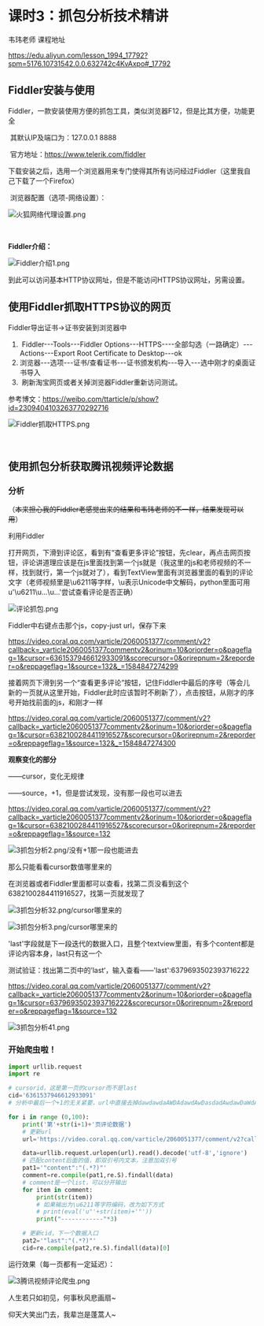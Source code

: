 # 课时3：抓包分析技术精讲

韦玮老师 课程地址

https://edu.aliyun.com/lesson_1994_17792?spm=5176.10731542.0.0.632742c4KvAxpo#_17792



## Fiddler安装与使用

​	Fiddler，一款安装使用方便的抓包工具，类似浏览器F12，但是比其方便，功能更全

​	其默认IP及端口为：127.0.0.1			8888

​	官方地址：https://www.telerik.com/fiddler

​	下载安装之后，选用一个浏览器用来专门使得其所有访问经过Fiddler（这里我自己下载了一个Firefox）

​	浏览器配置（选项-网络设置）：

![火狐网络代理设置.png](./火狐网络代理设置.png)

​	

**Fiddler介绍：**

![Fiddler介绍1.png](./Fiddler介绍1.png)

到此可以访问基本HTTP协议网址，但是不能访问HTTPS协议网址，另需设置。



## 使用Fiddler抓取HTTPS协议的网页

Fiddler导出证书->证书安装到浏览器中

1. ​	Fiddler---Tools---Fiddler Options---HTTPS----全部勾选（一路确定）---Actions---Export Root Certificate to Desktop---ok
2. ​	浏览器---选项---证书/查看证书---证书颁发机构---导入---选中刚才的桌面证书导入
3. ​	刷新淘宝网页或者关掉浏览器Fiddler重新访问测试。

参考博文：https://weibo.com/ttarticle/p/show?id=2309404103263770292716

![Fiddler抓取HTTPS.png](./Fiddler抓取HTTPS.png)

​	

## 使用抓包分析获取腾讯视频评论数据



### 分析

 （~~本来担心我的Fiddler老感觉出来的结果和韦玮老师的不一样，结果发现可以用~~）

利用Fiddler

打开网页，下滑到评论区，看到有“查看更多评论”按钮，先clear，再点击网页按钮，评论讲道理应该是在js里面找到第一个js就是（我这里的js和老师视频的不一样，找到就行，第一个js就对了），看到TextView里面有浏览器里面的看到的评论文字（老师视频里是\u6211等字样，\u表示Unicode中文解码，python里面可用u'\u6211\u...\u...'尝试查看评论是否正确）

![评论抓包.png](./评论抓包.png)

Fiddler中右键点击那个js，copy-just url，保存下来

https://video.coral.qq.com/varticle/2060051377/comment/v2?callback=_varticle2060051377commentv2&orinum=10&oriorder=o&pageflag=1&cursor=6361537946612933091&scorecursor=0&orirepnum=2&reporder=o&reppageflag=1&source=132&_=1584847274299

接着网页下滑到另一个“查看更多评论”按钮，记住Fiddler中最后的序号（等会儿新的一页就从这里开始，Fiddler此时应该暂时不刷新了），点击按钮，从刚才的序号开始找前面的js，和刚才一样

https://video.coral.qq.com/varticle/2060051377/comment/v2?callback=_varticle2060051377commentv2&orinum=10&oriorder=o&pageflag=1&cursor=6382100284411916527&scorecursor=0&orirepnum=2&reporder=o&reppageflag=1&source=132&_=1584847274300



**观察变化的部分**

——cursor，变化无规律

——source，+1，但是尝试发现，没有那一段也可以进去

https://video.coral.qq.com/varticle/2060051377/comment/v2?callback=_varticle2060051377commentv2&orinum=10&oriorder=o&pageflag=1&cursor=6382100284411916527&scorecursor=0&orirepnum=2&reporder=o&reppageflag=1&source=132

![3抓包分析2.png/没有+1那一段也能进去](./3抓包分析2.png)



那么只能看看cursor数值哪里来的

在浏览器或者Fiddler里面都可以查看，找第二页没看到这个6382100284411916527，找第一页就发现了

![3抓包分析32.png/cursor哪里来的](./3抓包分析32.png)

![3抓包分析3.png/cursor哪里来的](./3抓包分析3.png)



'last'字段就是下一段迭代的数据入口，且整个textview里面，有多个content都是评论内容本身，last只有这一个



测试验证：找出第二页中的’last‘，输入查看——'last':6379693502393716222

https://video.coral.qq.com/varticle/2060051377/comment/v2?callback=_varticle2060051377commentv2&orinum=10&oriorder=o&pageflag=1&cursor=6379693502393716222&scorecursor=0&orirepnum=2&reporder=o&reppageflag=1&source=132

![3抓包分析41.png](./3抓包分析41.png)



### 开始爬虫啦！

```python
import urllib.request
import re

# cursorid，这是第一页的cursor而不是last
cid='6361537946612933091'
# 分析中最后一个+1的无关紧要，url中直接去掉dawdawdaAWDAdawdAwDasdadAwdawDaWdAwda

for i in range (0,100):
	print('第'+str(i+1)+'页评论数据')
	# 更新url
	url='https://video.coral.qq.com/varticle/2060051377/comment/v2?callback=_varticle2060051377commentv2&orinum=10&oriorder=o&pageflag=1&cursor='+str(cid)+'&scorecursor=0&orirepnum=2&reporder=o&reppageflag=1&source=132'

	data=urllib.request.urlopen(url).read().decode('utf-8','ignore')
	# 匹配content后面的值，即双引号内文本，注意加双引号
	pat1='"content":"(.*?)"'
	comment=re.compile(pat1,re.S).findall(data)
	# comment是一个list，可以分开输出
	for item in comment:
		print(str(item))
		# 如果输出为\u6211等字符编码，改为如下方式
		# print(eval('u"'+str(item)+'"'))
		print("------------"*3)

	# 更新cid，下一个数据入口
	pat2='"last":"(.*?)"'
	cid=re.compile(pat2,re.S).findall(data)[0]
```





运行效果（每一页都有一定延迟）：

![3腾讯视频评论爬虫.png](./3腾讯视频评论爬虫.png)



人生若只如初见，何事秋风悲画扇~



仰天大笑出门去，我辈岂是蓬蒿人~

